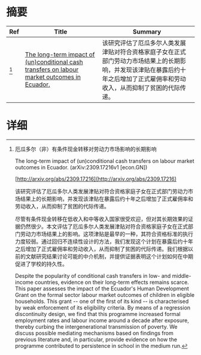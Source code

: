 # 摘要

| Ref | Title | Summary |
| --- | --- | --- |
| [^1] | [The long-term impact of (un)conditional cash transfers on labour market outcomes in Ecuador.](http://arxiv.org/abs/2309.17216) | 该研究评估了厄瓜多尔人类发展津贴对符合资格家庭子女在正式部门劳动力市场结果上的长期影响，并发现该津贴在暴露后约十年之后增加了正式雇佣率和劳动收入，从而抑制了贫困的代际传递。 |

# 详细

[^1]: 厄瓜多尔（非）有条件现金转移对劳动力市场影响的长期影响

    The long-term impact of (un)conditional cash transfers on labour market outcomes in Ecuador. (arXiv:2309.17216v1 [econ.GN])

    [http://arxiv.org/abs/2309.17216](http://arxiv.org/abs/2309.17216)

    该研究评估了厄瓜多尔人类发展津贴对符合资格家庭子女在正式部门劳动力市场结果上的长期影响，并发现该津贴在暴露后约十年之后增加了正式雇佣率和劳动收入，从而抑制了贫困的代际传递。

    

    尽管有条件现金转移在低收入和中等收入国家很受欢迎，但对其长期效果的证据仍然很少。本文评估了厄瓜多尔人类发展津贴对符合资格家庭子女在正式部门劳动力市场结果上的影响。这项津贴是最早的一种，其符合资格标准的执行力度较弱。通过回归不连续性设计的方法，我们发现这个计划在暴露后约十年之后增加了正式雇佣率和劳动收入，从而抑制了贫困的代际传递。我们根据以前的文献研究结果讨论可能的中介机制，并提供证据表明这个计划如何在中期促进了学校的持久性。

    Despite the popularity of conditional cash transfers in low- and middle-income countries, evidence on their long-term effects remains scarce. This paper assesses the impact of the Ecuador's Human Development Grant on the formal sector labour market outcomes of children in eligible households. This grant -- one of the first of its kind -- is characterised by weak enforcement of its eligibility criteria. By means of a regression discontinuity design, we find that this programme increased formal employment rates and labour income around a decade after exposure, thereby curbing the intergenerational transmission of poverty. We discuss possible mediating mechanisms based on findings from previous literature and, in particular, provide evidence on how the programme contributed to persistence in school in the medium run.
    

